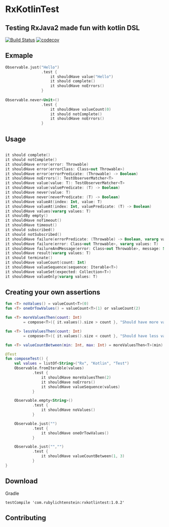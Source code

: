 # RxKotlinTest
## Testing RxJava2 made fun with kotlin DSL

[![Build Status](https://travis-ci.org/RubyLichtenstein/RxKotlinTest.svg?branch=master)](https://travis-ci.org/RubyLichtenstein/RxKotlinTest)
[![codecov](https://codecov.io/gh/RubyLichtenstein/RxKotlinTest/branch/master/graph/badge.svg)](https://codecov.io/gh/RubyLichtenstein/RxKotlinTest)

## Exmaple

```kotlin
Observable.just("Hello")
                .test {
                    it shouldHave value("Hello")
                    it should complete()
                    it shouldHave noErrors()
                }
                
Observable.never<Unit>()
                .test {
                    it shouldHave valueCount(0)
                    it should notComplete()
                    it shouldHave noErrors()
                }
```

## Usage
```kotlin

it should complete() 
it should notComplete()
it shouldHave error(error: Throwable)
it shouldHave error(errorClass: Class<out Throwable>)
it shouldHave error(errorPredicate: (Throwable) -> Boolean)
it shouldHave noErrors(): TestObserverMatcher<T>
it shouldHave value(value: T): TestObserverMatcher<T>
it shouldHave value(valuePredicate: (T) -> Boolean)
it shouldHave never(value: T)
it shouldHave never(neverPredicate: (T) -> Boolean)
it shouldHave valueAt(index: Int, value: T)
it shouldHave valueAt(index: Int, valuePredicate: (T) -> Boolean)
it shouldHave values(vararg values: T)
it shouldBy empty()
it shouldHave noTimeout()
it shouldHave timeout()
it should subscribed()
it should notSubscribed()
it shouldHave failure(errorPredicate: (Throwable) -> Boolean, vararg values: T)
it shouldHave failure(error: Class<out Throwable>, vararg values: T)
it shouldHave failureAndMessage(error: Class<out Throwable>, message: String, vararg values: T)
it shouldHave result(vararg values: T)
it should terminate()
it shouldHave valueCount(count: Int)
it shouldHave valueSequence(sequence: Iterable<T>)
it shouldHave valueSet(expected: Collection<T>)
it shouldHave valueOnly(vararg values: T)

```

## Creating your own assertions

```kotlin
fun <T> noValues() = valueCount<T>(0)
fun <T> oneOrTowValues() = valueCount<T>(1) or valueCount(2)

fun <T> moreValuesThen(count: Int)
        = compose<T>({ it.values().size > count }, "Should have more values then $count")

fun <T> lessValuesThen(count: Int)
        = compose<T>({ it.values().size < count }, "Should have less values then $count")

fun <T> valueCountBetween(min: Int, max: Int) = moreValuesThen<T>(min) and lessValuesThen<T>(max)

@Test
fun composeTest() {
    val values = listOf<String>("Rx", "Kotlin", "Test")
    Observable.fromIterable(values)
            .test {
                it shouldHave moreValuesThen(2)
                it shouldHave noErrors()
                it shouldHave valueSequence(values)
            }

    Observable.empty<String>()
            .test {
                it shouldHave noValues()
            }

    Observable.just("")
            .test {
                it shouldHave oneOrTowValues()
            }

    Observable.just("","")
            .test {
                it shouldHave valueCountBetween(1, 3)
            }
}
```

## Download
Gradle

    testCompile 'com.rubylichtenstein:rxkotlintest:1.0.2'


## Contributing



